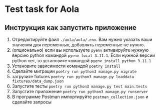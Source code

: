 # Test task for Aola
## Инструкция как запустить приложение
1. Отредактируйте файл `./aola/aola/.env`. Вам нужно указать ваши значения для переменных, добавлять переменные не нужно.
2. (опционально) если вы используете `pyenv` активируйте нужную версию python командой `pyenv local 3.11.1`. Если нужной версии python нет, то установите командой `pyenv install python 3.11.1`
3. Установите зависимости командой `poetry install`
4. Сделайте миграции `poetry run python3 manage.py migrate`
5. загрузите fixtures `poetry run python3 manage.py loaddata fixtures/data_dump.json`
6. Запустите тесты `poetry run python3 manage.py test main.tests`
7. Запустите приложение `poetry run python3 manage.py runserver`
8. В программе Postman импортируйте `postman_collection.json` и сделайте запросы